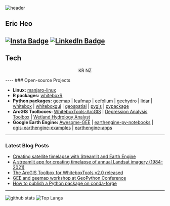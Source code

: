 ![header](https://capsule-render.vercel.app/api?type=waving&color=gradient&height=300&section=header&text=Hi%20There!&fontSize=90&animation=fadeIn&fontAlignY=35&desc=Welcome!%20&descAlignY=51&descAlign=62)

## Eric Heo
[![Insta Badge](https://img.shields.io/badge/eric.h01-E4405F?style=for-the-badge&logo=instagram&logoColor=white)](https://www.instagram.com/eric.h01/)
[![LinkedIn Badge](https://img.shields.io/badge/My-LinkedIn-blue)](https://www.linkedin.com/in/eric-heo-5a5989215/)
---
## Tech
<p align="center"> KR NZ </p>
----
### Open-source Projects

- **Linux:** [manjaro-linux](https://github.com/giswqs/manjaro-linux)
- **R packages:** [whiteboxR](https://github.com/giswqs/whiteboxR)
- **Python packages:** [geemap](https://github.com/giswqs/geemap) | [leafmap](https://github.com/giswqs/leafmap) | [eefolium](https://github.com/giswqs/eefolium) | [geehydro](https://github.com/giswqs/geehydro) | [lidar](https://github.com/giswqs/lidar) | [whitebox](https://github.com/giswqs/whitebox) | [whiteboxgui](https://github.com/giswqs/whiteboxgui) | [geospatial](https://github.com/giswqs/geospatial) | [pygis](https://github.com/giswqs/pygis) | [pypackage](https://github.com/giswqs/pypackage)
- **ArcGIS Toolboxes:** [WhiteboxTools-ArcGIS](https://github.com/giswqs/WhiteboxTools-ArcGIS) | [Depression Analysis Toolbox](https://github.com/giswqs/Depression-Analysis-Toolbox) | [Wetland Hydrology Analyst](https://github.com/giswqs/Wetland-Hydrology-Analyst-Toolbox)
- **Google Earth Engine:** [Awesome-GEE](https://github.com/giswqs/Awesome-GEE) | [earthengine-py-notebooks](https://github.com/giswqs/earthengine-py-notebooks) | [qgis-earthengine-examples](https://github.com/giswqs/qgis-earthengine-examples) | [earthengine-apps](https://github.com/giswqs/earthengine-apps)

---

### Latest Blog Posts

<!-- HASHNODE:START -->
- [Creating satellite timelapse with Streamlit and Earth Engine](https://blog.gishub.org/creating-satellite-timelapse-with-streamlit-and-earth-engine)
- [A streamlit app for creating timelapse of annual Landsat imagery &lpar;1984-2021&rpar;](https://blog.gishub.org/a-streamlit-app-for-creating-timelapse-of-annual-landsat-imagery-1984-2021)
- [The ArcGIS Toolbox for WhiteboxTools v2.0 released](https://blog.gishub.org/the-arcgis-toolbox-for-whiteboxtools-v20-released)
- [GEE and geemap workshop at GeoPython Conference](https://blog.gishub.org/gee-and-geemap-workshop-at-geopython-conference)
- [How to publish a Python package on conda-forge](https://blog.gishub.org/how-to-publish-a-python-package-on-conda-forge)
<!-- HASHNODE:END -->

---

![github stats](https://github-readme-stats.vercel.app/api?username=giswqs&show_icons=true)
![Top Langs](https://github-readme-stats.vercel.app/api/top-langs/?username=giswqs&langs_count=3&hide=javascript,go,html,css,tex)

<!-- ![Top Langs](https://github-readme-stats.vercel.app/api/top-langs/?username=giswqs&hide_langs_below=10) -->

